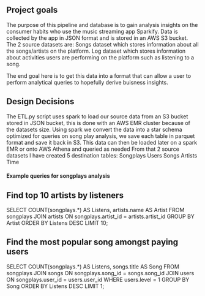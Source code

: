 <h2>Project goals</h2>
The purpose of this pipeline and database is to gain analysis insights on the consumer habits who use the music streaming app Sparkify.
Data is collected by the app in JSON format and is stored in an AWS S3 bucket.
The 2 source datasets are: 
Songs dataset which stores information about all the songs/artists on the platform.
Log dataset which stores information about activities users are performing on the platform such as listening to a song.

The end goal here is to get this data into a format that can allow a user to perform analytical queries to hopefully derive buisness insights.


<h2>Design Decisions</h2>

The ETL.py script uses spark to load our source data from an S3 bucket stored in JSON bucket, this is done with an AWS EMR cluster because of the datasets size.
Using spark we convert the data into a star schema optimized for queries on song play analysis, we save each table in parquet format and save it back in S3.
This data can then be loaded later on a spark EMR or onto AWS Athena and queried as needed
From that 2 source datasets I have created 5 destination tables:
Songplays
Users
Songs
Artists
Time


<h4>Example queries for songplays analysis</h4>

<h2>Find top 10 artists by listeners</h2>
SELECT COUNT(songplays.*) AS Listens, artists.name AS Artist
FROM songplays
JOIN artists ON songplays.artist_id = artists.artist_id
GROUP BY Artist
ORDER BY Listens DESC
LIMIT 10;

<h2>Find the most popular song amongst paying users</h2>
SELECT COUNT(songplays.*) AS Listens, songs.title AS Song
FROM songplays
JOIN songs ON songplays.song_id = songs.song_id
JOIN users ON songplays.user_id = users.user_id
WHERE users.level = 1
GROUP BY Song
ORDER BY Listens DESC
LIMIT 1;
